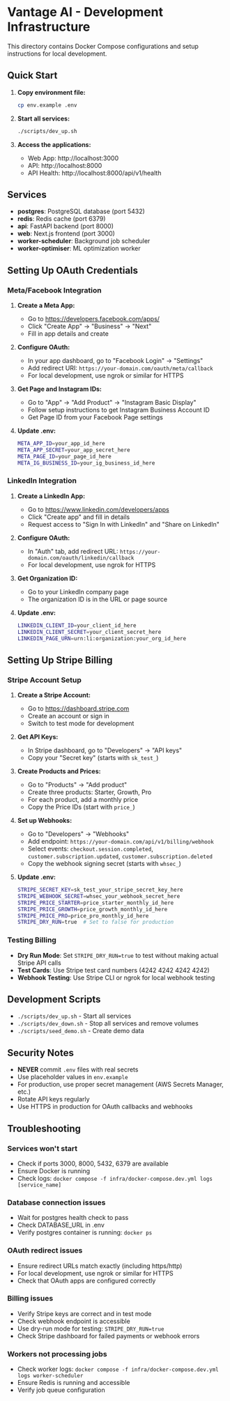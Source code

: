# Vantage AI - Development Infrastructure

This directory contains Docker Compose configurations and setup instructions for local development.

## Quick Start

1. **Copy environment file:**
   ```bash
   cp env.example .env
   ```

2. **Start all services:**
   ```bash
   ./scripts/dev_up.sh
   ```

3. **Access the applications:**
   - Web App: http://localhost:3000
   - API: http://localhost:8000
   - API Health: http://localhost:8000/api/v1/health

## Services

- **postgres**: PostgreSQL database (port 5432)
- **redis**: Redis cache (port 6379)
- **api**: FastAPI backend (port 8000)
- **web**: Next.js frontend (port 3000)
- **worker-scheduler**: Background job scheduler
- **worker-optimiser**: ML optimization worker

## Setting Up OAuth Credentials

### Meta/Facebook Integration

1. **Create a Meta App:**
   - Go to https://developers.facebook.com/apps/
   - Click "Create App" → "Business" → "Next"
   - Fill in app details and create

2. **Configure OAuth:**
   - In your app dashboard, go to "Facebook Login" → "Settings"
   - Add redirect URI: `https://your-domain.com/oauth/meta/callback`
   - For local development, use ngrok or similar for HTTPS

3. **Get Page and Instagram IDs:**
   - Go to "App" → "Add Product" → "Instagram Basic Display"
   - Follow setup instructions to get Instagram Business Account ID
   - Get Page ID from your Facebook Page settings

4. **Update .env:**
   ```bash
   META_APP_ID=your_app_id_here
   META_APP_SECRET=your_app_secret_here
   META_PAGE_ID=your_page_id_here
   META_IG_BUSINESS_ID=your_ig_business_id_here
   ```

### LinkedIn Integration

1. **Create a LinkedIn App:**
   - Go to https://www.linkedin.com/developers/apps
   - Click "Create app" and fill in details
   - Request access to "Sign In with LinkedIn" and "Share on LinkedIn"

2. **Configure OAuth:**
   - In "Auth" tab, add redirect URL: `https://your-domain.com/oauth/linkedin/callback`
   - For local development, use ngrok for HTTPS

3. **Get Organization ID:**
   - Go to your LinkedIn company page
   - The organization ID is in the URL or page source

4. **Update .env:**
   ```bash
   LINKEDIN_CLIENT_ID=your_client_id_here
   LINKEDIN_CLIENT_SECRET=your_client_secret_here
   LINKEDIN_PAGE_URN=urn:li:organization:your_org_id_here
   ```

## Setting Up Stripe Billing

### Stripe Account Setup

1. **Create a Stripe Account:**
   - Go to https://dashboard.stripe.com
   - Create an account or sign in
   - Switch to test mode for development

2. **Get API Keys:**
   - In Stripe dashboard, go to "Developers" → "API keys"
   - Copy your "Secret key" (starts with `sk_test_`)

3. **Create Products and Prices:**
   - Go to "Products" → "Add product"
   - Create three products: Starter, Growth, Pro
   - For each product, add a monthly price
   - Copy the Price IDs (start with `price_`)

4. **Set up Webhooks:**
   - Go to "Developers" → "Webhooks"
   - Add endpoint: `https://your-domain.com/api/v1/billing/webhook`
   - Select events: `checkout.session.completed`, `customer.subscription.updated`, `customer.subscription.deleted`
   - Copy the webhook signing secret (starts with `whsec_`)

5. **Update .env:**
   ```bash
   STRIPE_SECRET_KEY=sk_test_your_stripe_secret_key_here
   STRIPE_WEBHOOK_SECRET=whsec_your_webhook_secret_here
   STRIPE_PRICE_STARTER=price_starter_monthly_id_here
   STRIPE_PRICE_GROWTH=price_growth_monthly_id_here
   STRIPE_PRICE_PRO=price_pro_monthly_id_here
   STRIPE_DRY_RUN=true  # Set to false for production
   ```

### Testing Billing

- **Dry Run Mode**: Set `STRIPE_DRY_RUN=true` to test without making actual Stripe API calls
- **Test Cards**: Use Stripe test card numbers (4242 4242 4242 4242)
- **Webhook Testing**: Use Stripe CLI or ngrok for local webhook testing

## Development Scripts

- `./scripts/dev_up.sh` - Start all services
- `./scripts/dev_down.sh` - Stop all services and remove volumes
- `./scripts/seed_demo.sh` - Create demo data

## Security Notes

- **NEVER** commit `.env` files with real secrets
- Use placeholder values in `env.example`
- For production, use proper secret management (AWS Secrets Manager, etc.)
- Rotate API keys regularly
- Use HTTPS in production for OAuth callbacks and webhooks

## Troubleshooting

### Services won't start
- Check if ports 3000, 8000, 5432, 6379 are available
- Ensure Docker is running
- Check logs: `docker compose -f infra/docker-compose.dev.yml logs [service_name]`

### Database connection issues
- Wait for postgres health check to pass
- Check DATABASE_URL in .env
- Verify postgres container is running: `docker ps`

### OAuth redirect issues
- Ensure redirect URLs match exactly (including https/http)
- For local development, use ngrok or similar for HTTPS
- Check that OAuth apps are configured correctly

### Billing issues
- Verify Stripe keys are correct and in test mode
- Check webhook endpoint is accessible
- Use dry-run mode for testing: `STRIPE_DRY_RUN=true`
- Check Stripe dashboard for failed payments or webhook errors

### Workers not processing jobs
- Check worker logs: `docker compose -f infra/docker-compose.dev.yml logs worker-scheduler`
- Ensure Redis is running and accessible
- Verify job queue configuration